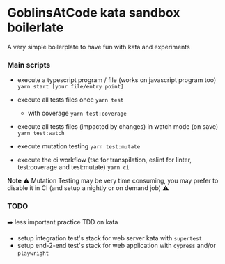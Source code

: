 # GoblinsAtCode kata sandbox boilerlate

A very simple boilerplate to have fun with kata and experiments

### Main scripts

- execute a typescript program / file (works on javascript program too)
    `yarn start [your file/entry point]`

- execute all tests files once
    `yarn test`
    - with coverage 
        `yarn test:coverage`

- execute all tests files (impacted by changes) in watch mode (on save)
    `yarn test:watch`

- execute mutation testing 
    `yarn test:mutate`

- execute the ci workflow (tsc for transpilation, eslint for linter, test:coverage and test:mutate) 
    `yarn ci`

__Note__ :warning: Mutation Testing may be very time consuming, you may prefer to disable it in CI (and setup a nightly or on demand job) :warning:

### TODO

:arrow_right: less important practice TDD on kata

- setup integration test's stack for web server kata with `supertest`
- setup end-2-end test's stack for web application with `cypress` and/or `playwright`
